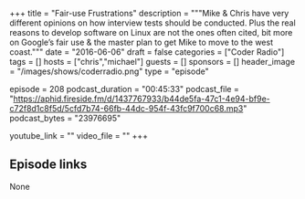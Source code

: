 +++
title = "Fair-use Frustrations"
description = """Mike & Chris have very different opinions on how interview tests should be conducted. Plus the real reasons to develop software on Linux are not the ones often cited, bit more on Google’s fair use & the master plan to get Mike to move to the west coast."""
date = "2016-06-06"
draft = false
categories = ["Coder Radio"]
tags = []
hosts = ["chris","michael"]
guests = []
sponsors = []
header_image = "/images/shows/coderradio.png"
type = "episode"

episode = 208
podcast_duration = "00:45:33"
podcast_file = "https://aphid.fireside.fm/d/1437767933/b44de5fa-47c1-4e94-bf9e-c72f8d1c8f5d/5cfd7b74-66fb-44dc-954f-43fc9f700c68.mp3"
podcast_bytes = "23976695"

youtube_link = ""
video_file = ""
+++

## Episode links

None

